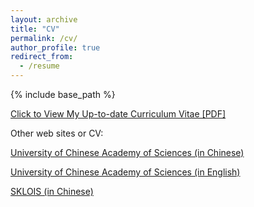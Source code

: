 ```yaml
---
layout: archive
title: "CV"
permalink: /cv/
author_profile: true
redirect_from:
  - /resume
---
```


{% include base_path %}

[Click to View My Up-to-date Curriculum Vitae [PDF]](../files/mingzhe-cv.pdf)

Other web sites or CV:

[University of Chinese Academy of Sciences (in Chinese)](http://people.ucas.edu.cn/~zhangmingzhe)

[University of Chinese Academy of Sciences (in English)](http://people.ucas.edu.cn/~zhangmingzhe?language=en)

[SKLOIS (in Chinese)](http://www.sklois.cn/rcdw/fg/202107/t20210714_652367.html)

<!-- <embed src="../files/mingzhe-cv.pdf" width="650" height="1800" type='application/pdf'> -->